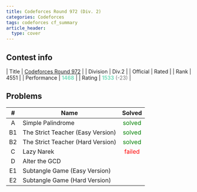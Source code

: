 ```yaml
---
title: Codeforces Round 972 (Div. 2)
categories: Codeforces
tags: codeforces cf_summary
article_header:
  type: cover
---
```

## Contest info

| Title | <a href="https://codeforces.com/contest/2005">Codeforces Round 972</a> |
| Division | Div.2 |
| Official | Rated |
| Rank | 4551 |
| Performance | <strong><span style="color:#77DDBB">1468</span></strong> |
| Rating | <strong><span style="color:#77DDBB">1533</span></strong>  <span style="color:#777777">(-23)</span> |

## Problems

| <strong>#</strong> | <strong>Name</strong> | <strong> Solved </strong> |
| :---: | --- | :---: |
| A | Simple Palindrome | <span style="color:green"> solved </span> |
| B1 | The Strict Teacher (Easy Version) | <span style="color:green"> solved </span> |
| B2 | The Strict Teacher (Hard Version) | <span style="color:green"> solved   </span> |
| C | Lazy Narek | <span style="color:red"> failed </span> |
| D | Alter the GCD | |
| E1 | Subtangle Game (Easy Version) | |
| E2 | Subtangle Game (Hard Version) | |

<!--more-->
